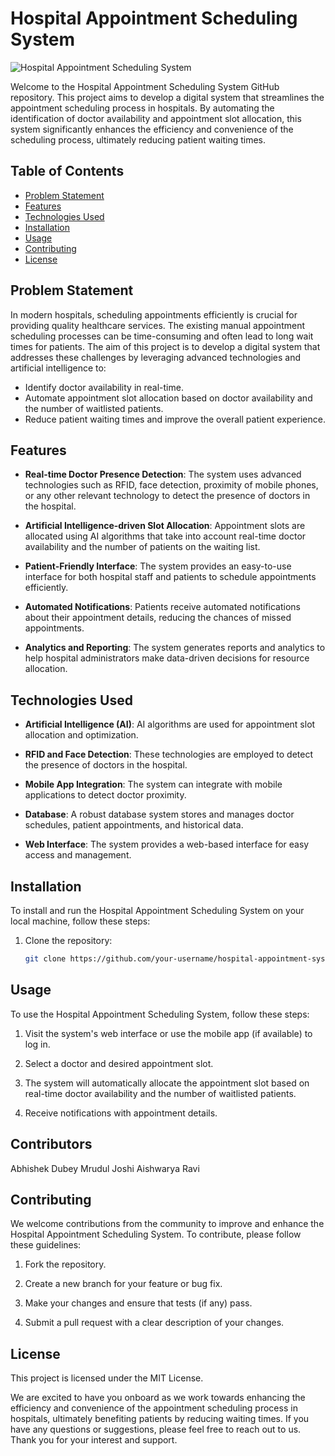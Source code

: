 # Hospital Appointment Scheduling System

![Hospital Appointment Scheduling System](https://your-image-link-here.com)

Welcome to the Hospital Appointment Scheduling System GitHub repository. This project aims to develop a digital system that streamlines the appointment scheduling process in hospitals. By automating the identification of doctor availability and appointment slot allocation, this system significantly enhances the efficiency and convenience of the scheduling process, ultimately reducing patient waiting times.

## Table of Contents
- [Problem Statement](#problem-statement)
- [Features](#features)
- [Technologies Used](#technologies-used)
- [Installation](#installation)
- [Usage](#usage)
- [Contributing](#contributing)
- [License](#license)

## Problem Statement

In modern hospitals, scheduling appointments efficiently is crucial for providing quality healthcare services. The existing manual appointment scheduling processes can be time-consuming and often lead to long wait times for patients. The aim of this project is to develop a digital system that addresses these challenges by leveraging advanced technologies and artificial intelligence to:

- Identify doctor availability in real-time.
- Automate appointment slot allocation based on doctor availability and the number of waitlisted patients.
- Reduce patient waiting times and improve the overall patient experience.

## Features

- **Real-time Doctor Presence Detection**: The system uses advanced technologies such as RFID, face detection, proximity of mobile phones, or any other relevant technology to detect the presence of doctors in the hospital.

- **Artificial Intelligence-driven Slot Allocation**: Appointment slots are allocated using AI algorithms that take into account real-time doctor availability and the number of patients on the waiting list.

- **Patient-Friendly Interface**: The system provides an easy-to-use interface for both hospital staff and patients to schedule appointments efficiently.

- **Automated Notifications**: Patients receive automated notifications about their appointment details, reducing the chances of missed appointments.

- **Analytics and Reporting**: The system generates reports and analytics to help hospital administrators make data-driven decisions for resource allocation.

## Technologies Used

- **Artificial Intelligence (AI)**: AI algorithms are used for appointment slot allocation and optimization.

- **RFID and Face Detection**: These technologies are employed to detect the presence of doctors in the hospital.

- **Mobile App Integration**: The system can integrate with mobile applications to detect doctor proximity.

- **Database**: A robust database system stores and manages doctor schedules, patient appointments, and historical data.

- **Web Interface**: The system provides a web-based interface for easy access and management.

## Installation

To install and run the Hospital Appointment Scheduling System on your local machine, follow these steps:

1. Clone the repository:

   ```bash
   git clone https://github.com/your-username/hospital-appointment-system.git
## Usage

To use the Hospital Appointment Scheduling System, follow these steps:

1. Visit the system's web interface or use the mobile app (if available) to log in.

2. Select a doctor and desired appointment slot.

3. The system will automatically allocate the appointment slot based on real-time doctor availability and the number of waitlisted patients.

4. Receive notifications with appointment details.

## Contributors
Abhishek Dubey
Mrudul Joshi
Aishwarya Ravi

## Contributing

We welcome contributions from the community to improve and enhance the Hospital Appointment Scheduling System. To contribute, please follow these guidelines:

1. Fork the repository.

2. Create a new branch for your feature or bug fix.

3. Make your changes and ensure that tests (if any) pass.

4. Submit a pull request with a clear description of your changes.

## License

This project is licensed under the MIT License.

We are excited to have you onboard as we work towards enhancing the efficiency and convenience of the appointment scheduling process in hospitals, ultimately benefiting patients by reducing waiting times. If you have any questions or suggestions, please feel free to reach out to us. Thank you for your interest and support.

